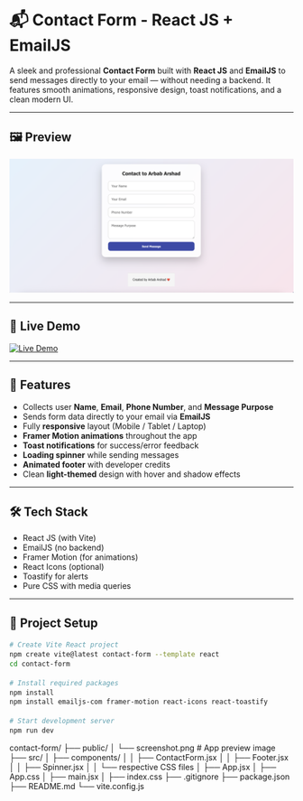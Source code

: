 # 📬 Contact Form - React JS + EmailJS

A sleek and professional **Contact Form** built with **React JS** and **EmailJS** to send messages directly to your email — without needing a backend. It features smooth animations, responsive design, toast notifications, and a clean modern UI.

---

## 🖼️ Preview

![App Preview](public/screenshot.png)

---

## 🔗 Live Demo

[![Live Demo](https://img.shields.io/badge/View-Live-green?style=for-the-badge&logo=vercel)]()


---

## 🚀 Features

- Collects user **Name**, **Email**, **Phone Number**, and **Message Purpose**
- Sends form data directly to your email via **EmailJS**
- Fully **responsive** layout (Mobile / Tablet / Laptop)
- **Framer Motion animations** throughout the app
- **Toast notifications** for success/error feedback
- **Loading spinner** while sending messages
- **Animated footer** with developer credits
- Clean **light-themed** design with hover and shadow effects

---

## 🛠️ Tech Stack

- React JS (with Vite)
- EmailJS (no backend)
- Framer Motion (for animations)
- React Icons (optional)
- Toastify for alerts
- Pure CSS with media queries

---

## 🔧 Project Setup

```bash
# Create Vite React project
npm create vite@latest contact-form --template react
cd contact-form

# Install required packages
npm install
npm install emailjs-com framer-motion react-icons react-toastify

# Start development server
npm run dev
```

contact-form/
├── public/
│   └── screenshot.png         # App preview image
├── src/
│   ├── components/
│   │   ├── ContactForm.jsx
│   │   ├── Footer.jsx
│   │   ├── Spinner.jsx
│   │   └── respective CSS files
│   ├── App.jsx
│   ├── App.css
│   ├── main.jsx
│   ├── index.css
├── .gitignore
├── package.json
├── README.md
└── vite.config.js